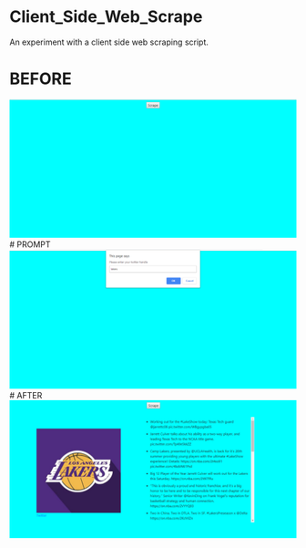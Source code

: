 # Client_Side_Web_Scrape
An experiment with a client side web scraping script.

# BEFORE
<img src="images/before.PNG" width="900">
# PROMPT
<img src="images/next.PNG" width="900">
# AFTER
<img src="images/after.PNG" width="900">

